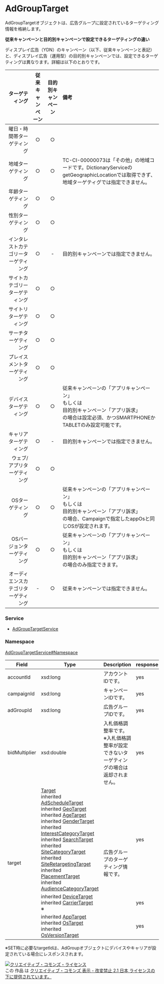 

# AdGroupTarget

AdGroupTargetオブジェクトは、広告グループに設定されているターゲティング情報を格納します。<br/>

**従来キャンペーンと目的別キャンペーンで設定できるターゲティングの違い**

ディスプレイ広告（YDN）のキャンペーン（以下、従来キャンペーンと表記）と、ディスプレイ広告（運用型）の目的別キャンペーンでは、設定できるターゲティングは異なります。詳細は以下のとおりです。

|                       ターゲティング | 従来キャンペーン | 目的別キャンペーン | 備考                                                                                                                                                     |
|-------------------------------------:|:----------------:|:------------------:|:---------------------------------------------------------------------------------------------------------------------------------------------------------|
|           曜日・時間帯ターゲティング |        ○         |         ○          |                                                                                                                                                          |
|                   地域ターゲティング |        ○         |         ○          | TC-CI-00000073は「その他」の地域コードです。DictionaryServiceのgetGeographicLocationでは取得できず、地域ターゲティグでは指定できません。        |
|                   年齢ターゲティング |        ○         |         ○          |                                                                                                                                                          |
|                   性別ターゲティング |        ○         |         ○          |                                                                                                                                                          |
| インタレストカテゴリーターゲティング |        ○         |         -          | 目的別キャンペーンでは指定できません。                                                                                                                   |
|       サイトカテゴリーターゲティング |        ○         |         ○          |                                                                                                                                                          |
|               サイトリターゲティング |        ○         |         ○          |                                                                                                                                                          |
|                 サーチターゲティング |        ○         |         ○          |                                                                                                                                                          |
|         プレイスメントターゲティング |        ○         |         ○          |                                                                                                                                                          |
|               デバイスターゲティング |        ○         |         ○          | 従来キャンペーンの「アプリキャンペーン」<br>もしくは<br>目的別キャンペーン「アプリ訴求」<br>の場合は設定必須、かつSMARTPHONEかTABLETのみ設定可能です。 |
|               キャリアターゲティング |        ○         |         -          | 目的別キャンペーンでは指定できません。                                                                                                                   |
|          ウェブ/アプリターゲティング |        ○         |         ○          |                                                                                                                                                          |
|                     OSターゲティング |        ○         |         ○          | 従来キャンペーンの「アプリキャンペーン」<br>もしくは<br>目的別キャンペーン「アプリ訴求」<br>の場合、Campaignで指定したappOsと同じOSが設定されます。      |
|           OSバージョンターゲティング |        ○         |         ○          | 従来キャンペーンの「アプリキャンペーン」<br>もしくは<br>目的別キャンペーン「アプリ訴求」<br>の場合のみ指定できます。                                     |
| オーディエンスカテゴリターゲティング |        -         |         ○          | 従来キャンペーンでは指定できません。                                                                                                                     |

### Service

+ [AdGroupTargetService](../../services/AdGroupTargetService.md)


### Namespace

[AdGroupTargetService#Namespace](../../services/AdGroupTargetService.md#namespace)

<table>
  <thead>
    <tr>
      <th>Field</th>
      <th>Type</th>
      <th>Description</th>
      <th>response</th>
      <th>add</th>
      <th>set</th>
      <th>remove</th>
      <th>replace</th>
    </tr>
  </thead>
  <tbody>
    <tr>
      <td>accountId</td>
      <td>xsd:long</td>
      <td>アカウントIDです。</td>
      <td>yes</td>
      <td>Ignore</td>
      <td>Ignore</td>
      <td>Ignore</td>
      <td>Ignore</td>
    </tr>
    <tr>
      <td>campaignId</td>
      <td>xsd:long</td>
      <td>キャンペーンIDです。</td>
      <td>yes</td>
      <td>Requirement<br>NotUpdatable</td>
      <td>Requirement<br>NotUpdatable</td>
      <td>Requirement<br>NotUpdatable</td>
      <td>Requirement<br>NotUpdatable</td>
    </tr>
    <tr>
      <td>adGroupId</td>
      <td>xsd:long</td>
      <td>広告グループIDです。</td>
      <td>yes</td>
      <td>Requirement<br>NotUpdatable</td>
      <td>Requirement<br>NotUpdatable</td>
      <td>Requirement<br>NotUpdatable</td>
      <td>Requirement<br>NotUpdatable</td>
    </tr>
    <tr>
      <td>bidMultiplier</td>
      <td>xsd:double</td>
      <td>入札価格調整率です。<br>※入札価格調整率が設定できないターゲティングの場合は返却されません。</td>
      <td>yes</td>
      <td>Optional</td>
      <td>Optional</td>
      <td>Ignore</td>
      <td>Optional</td>
    </tr>
    <tr>
      <td rowspan="3">target</td>
      <td><a href="./Target.md">Target</a><br>
      inherited <a href="./AdScheduleTarget.md">AdScheduleTarget</a><br>
      inherited <a href="./GeoTarget.md">GeoTarget</a><br>
      inherited <a href="./AgeTarget.md">AgeTarget</a><br>
      inherited <a href="./GenderTarget.md">GenderTarget</a><br>
      inherited <a href="./InterestCategoryTarget.md">InterestCategoryTarget</a><br>
      inherited <a href="./SearchTarget.md">SearchTarget</a><br>
      inherited <a href="./SiteCategoryTarget.md">SiteCategoryTarget</a><br>
      inherited <a href="./SiteRetargetingTarget.md">SiteRetargetingTarget</a><br>
      inherited <a href="./PlacementTarget.md">PlacementTarget</a><br>
      inherited <a href="./AudienceCategoryTarget.md">AudienceCategoryTarget</a></td>
      <td rowspan="3">広告グループのターゲティング情報です。</td>
      <td>yes</td>
      <td>Requirement</td>
      <td>Requirement</td>
      <td>Requirement</td>
      <td>Requirement</td>
    </tr>
    <tr>
      <td>
      inherited <a href="./DeviceTarget.md">DeviceTarget</a><br>
      inherited <a href="./CarrierTarget.md">CarrierTarget</a><br>
	※
      </td>
      <td>yes</td>
      <td>Ignore</td>
      <td>Requirement</td>
      <td>Ignore</td>
      <td>Ignore</td>
    </tr>
    <tr>
      <td>
      inherited <a href="./AppTarget.md">AppTarget</a><br>
      inherited <a href="./OsTarget.md">OsTarget</a><br>
      inherited <a href="./OsVersionTarget.md">OsVersionTarget</a><br>
      </td>
      <td>yes</td>
      <td>Ignore</td>
      <td>Ignore</td>
      <td>Ignore</td>
      <td>Ignore</td>
    </tr>
  </tbody>
</table>
※SET時に必要なtargetIdは、AdGroupオブジェクトにデバイスやキャリアが設定されている場合にレスポンスされます。<br>

<a rel="license" href="http://creativecommons.org/licenses/by-nd/2.1/jp/"><img alt="クリエイティブ・コモンズ・ライセンス" style="border-width:0" src="https://i.creativecommons.org/l/by-nd/2.1/jp/88x31.png" /></a><br />この 作品 は <a rel="license" href="http://creativecommons.org/licenses/by-nd/2.1/jp/">クリエイティブ・コモンズ 表示 - 改変禁止 2.1 日本 ライセンスの下に提供されています。</a>
